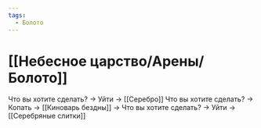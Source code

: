 ```yaml
---
tags:
  - Болото
---
```

# [[Небесное царство/Арены/Болото]]
Что вы хотите сделать? -> Уйти -> [[Серебро]]
Что вы хотите сделать? -> Копать -> [[Киноварь бездны]] -> Что вы хотите сделать? -> Уйти -> [[Серебряные слитки]]
